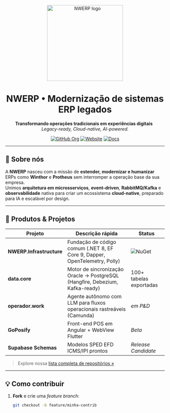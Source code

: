 <!--
 ███╗   ██╗██╗    ██╗███████╗██████╗ ██████╗ 
 ████╗  ██║██║    ██║██╔════╝██╔══██╗██╔══██╗
 ██╔██╗ ██║██║ █╗ ██║█████╗  ██████╔╝██████╔╝
 ██║╚██╗██║██║███╗██║██╔══╝  ██╔══██╗██╔══██╗
 ██║ ╚████║╚███╔███╔╝███████╗██║  ██║██║  ██║
 ╚═╝  ╚═══╝ ╚══╝╚══╝ ╚══════╝╚═╝  ╚═╝╚═╝  ╚═╝
-->

<p align="center">
  <img src="https://nwerp.ai/wp-content/uploads/2025/06/cropped-NWERP-Logo.pdf.webp" width="240" alt="NWERP logo">
</p>

<h1 align="center">NWERP • Modernização de sistemas ERP legados</h1>

<p align="center">
  <strong>Transformando operações tradicionais em experiências digitais<span style="visibility:hidden;">_</span></strong>  
  <br>
  <em>Legacy-ready, Cloud-native, AI-powered.</em>
</p>

<p align="center">
  <a href="https://github.com/nwerp-dev"><img alt="GitHub Org" src="https://img.shields.io/badge/repos-∞-informational?logo=github"></a>
  <a href="https://nwerp.com.br"><img alt="Website" src="https://img.shields.io/badge/site-nwerp.com.br-blue.svg?logo=google-chrome"></a>
  <a href="https://docs.nwerp.com.br"><img alt="Docs" src="https://img.shields.io/badge/docs-online-success.svg?logo=bookstack"></a>
</p>

---

## 🚀 Sobre nós

A **NWERP** nasceu com a missão de **estender, modernizar e humanizar** ERPs como **Winthor** e **Protheus** sem interromper a operação base da sua empresa.  
Unimos **arquitetura em microsserviços**, **event-driven**, **RabbitMQ/Kafka** e **observabilidade** nativa para criar um ecossistema **cloud-native**, preparado para IA e escalável por design.

---

## 🧩 Produtos & Projetos

| Projeto | Descrição rápida | Status |
|---------|-----------------|--------|
| **NWERP.Infrastructure** | Fundação de código comum (.NET 8, EF Core 9, Dapper, OpenTelemetry, Polly) | ![NuGet](https://img.shields.io/nuget/v/NWERP.Infrastructure.svg) |
| **data.core** | Motor de sincronização Oracle → PostgreSQL (Hangfire, Debezium, Kafka-ready) | 100+ tabelas exportadas |
| **operador.work** | Agente autônomo com LLM para fluxos operacionais rastreáveis (Camunda) | _em P&D_ |
| **GoPosify** | Front-end POS em Angular + WebView Flutter | *Beta* |
| **Supabase Schemas** | Modelos SPED EFD ICMS/IPI prontos | *Release Candidate* |

> Explore nossa [lista completa de repositórios »](https://github.com/orgs/nwerp-dev/repositories)

---

## 💡 Como contribuir

1. **Fork** e crie uma _feature branch_:  
   ```bash
   git checkout -b feature/minha-contrib
